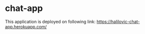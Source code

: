 # chat-app

This application is deployed on following link: https://halilovic-chat-app.herokuapp.com/
